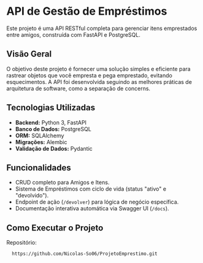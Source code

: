# API de Gestão de Empréstimos

Este projeto é uma API RESTful completa para gerenciar itens emprestados entre amigos, construída com FastAPI e PostgreSQL.

## Visão Geral

O objetivo deste projeto é fornecer uma solução simples e eficiente para rastrear objetos que você empresta e pega emprestado, evitando esquecimentos. A API foi desenvolvida seguindo as melhores práticas de arquitetura de software, como a separação de concerns.

## Tecnologias Utilizadas

* **Backend:** Python 3, FastAPI
* **Banco de Dados:** PostgreSQL
* **ORM:** SQLAlchemy
* **Migrações:** Alembic
* **Validação de Dados:** Pydantic

## Funcionalidades

* CRUD completo para Amigos e Itens.
* Sistema de Empréstimos com ciclo de vida (status "ativo" e "devolvido").
* Endpoint de ação (`/devolver`) para lógica de negócio específica.
* Documentação interativa automática via Swagger UI (`/docs`).

## Como Executar o Projeto

Repositório:
   ```bash
     https://github.com/Nicolas-So06/ProjetoEmprestimo.git